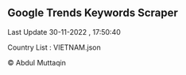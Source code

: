 

## Google Trends Keywords Scraper 
 
Last Update 30-11-2022 , 17:50:40

Country List :
VIETNAM.json



© Abdul Muttaqin 
